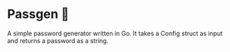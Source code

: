# Passgen 🤫
A simple password generator written in Go. It takes a Config struct as input and returns a password as a string.